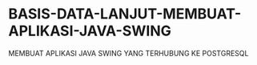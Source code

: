 # BASIS-DATA-LANJUT-MEMBUAT-APLIKASI-JAVA-SWING
MEMBUAT APLIKASI JAVA SWING YANG TERHUBUNG KE POSTGRESQL
